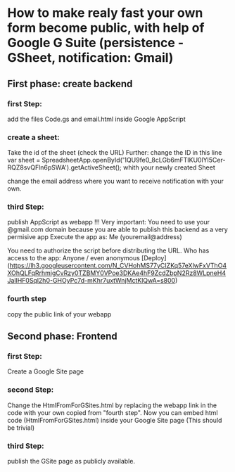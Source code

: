 # How to make realy fast your own form become public, with help of Google G Suite (persistence - GSheet, notification: Gmail)

## First phase: create backend

### first Step:
add the files Code.gs and email.html inside Google AppScript

### create a sheet:
Take the id of the sheet (check the URL)
Further:
change the ID in this line
  var sheet = SpreadsheetApp.openById('1QU9fe0_8cLGb6mFTIKU0lYl5Cer-RQZ8svQFln6pSWA').getActiveSheet();
 whith your newly created Sheet

 
change the email address where you want to receive notification with your own.

### third Step:
publish AppScript as webapp 
!!! Very important: You need to use your @gmail.com domain because you are able to publish this backend as a very permisive app
Execute the app as:
Me (youremail@address)

You need to authorize the script before distributing the URL.
Who has access to the app:
Anyone / even anonymous
[Deploy] (https://lh3.googleusercontent.com/N_CVHohMS77yCIZKq57eXlwFxVThO4XOhQLFqRrhmigCvRzy0TZBMY0VPoe3DKAe4hF9ZcdZbpN2Rz8WLpneH4JallHF0Sql2h0-GHOyPc7d-mKhr7uxtWnjMctKlQwA=s800)

### fourth step
copy the public link of your webapp


## Second phase: Frontend

### first Step:
Create a Google Site page

### second Step:
Change the HtmlFromForGSites.html by replacing the webapp link in the code with your own copied from "fourth step".
Now you can embed html code (HtmlFromForGSites.html) inside your Google Site page (This should be trivial)

### third Step:
publish the GSite page as publicly available. 
